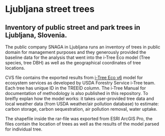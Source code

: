 # Ljubljana street trees
## Inventory of public street and park trees in Ljubljana, Slovenia.

The public company SNAGA in Ljubljana runs an inventory of trees in public domain for management purposes and they generously provided the baseline data for the analysis that went into the i-Tree Eco model (Tree species, tree DBH) as well as the geographical coordinates of tree locations.

CVS file contains the exported results from [i-Tree Eco v6](itretools.org) model for ecosystem services as developed by USDA Forestry Service i-Tree team. Each tree has unique ID in the TREEID column. The i-Tree Manual for documentation of methodology is also published in this repository. To breifly explan how the model works: it takes user-provided tree data and local weather data (from USDA weather/air pollution database) to estimate: carbon storage, carbon sequestration, air pollution removal, water uptake. 

The shapefile inside the rar-file was exported from ESRI ArcGIS Pro, the files contain the location of trees as well as the results of the model parsed for individual tree.
